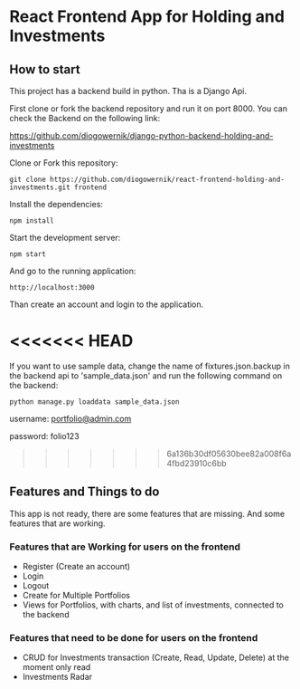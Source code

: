 # React Frontend App for Holding and Investments

## How to start

This project has a backend build in python. Tha is a Django Api.

First clone or fork the backend repository and run it on port 8000. You can check the Backend on the following link:

https://github.com/diogowernik/django-python-backend-holding-and-investments

Clone or Fork this repository:

    git clone https://github.com/diogowernik/react-frontend-holding-and-investments.git frontend

Install the dependencies:

    npm install

Start the development server:

    npm start

And go to the running application:

    http://localhost:3000

Than create an account and login to the application.

<<<<<<< HEAD
=======
If you want to use sample data, change the name of fixtures.json.backup in the backend api to 'sample_data.json' and run the following command on the backend:

    python manage.py loaddata sample_data.json


username: portfolio@admin.com

password: folio123

>>>>>>> 6a136b30df05630bee82a008f6a4fbd23910c6bb
## Features and Things to do

This app is not ready, there are some features that are missing. And some features that are working.

### Features that are Working for users on the frontend

- Register (Create an account)
- Login
- Logout
- Create for Multiple Portfolios
- Views for Portfolios, with charts, and list of investments, connected to the backend

### Features that need to be done for users on the frontend

- CRUD for Investments transaction (Create, Read, Update, Delete) at the moment only read
- Investments Radar
